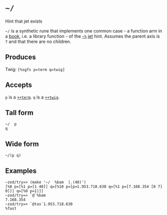 `~/`
====

Hint that jet exists

`~/` is a synthetic rune that implements one common case - a
function arm in a [book](), i.e. a library function - of the
[`~%`]() [jet]() hint. Assumes the parent axis is `7` and that
there are no children.

Produces
--------

Twig: `[%sgfs p=term q=twig]`

Accepts
-------

`p` is a [`++term`](). `q` is a [`++twig`]().

Tall form
---------

    ~/  p
    q

Wide form
---------

    ~/(p q)

Examples
--------

    ~zod/try=> (make '~/  %bam  |.(40)')
    [%8 p=[%1 p=[1 40]] q=[%10 p=[p=1.953.718.630 q=[%1 p=[7.168.354 [0 7] 0]]] q=[%0 p=1]]]
    ~zod/try=> `@`%bam
    7.168.354
    ~zod/try=> `@tas`1.953.718.630
    %fast
